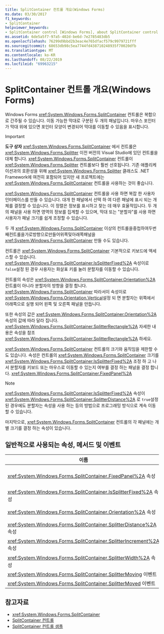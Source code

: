 ```yaml
---
title: SplitContainer 컨트롤 개요(Windows Forms)
ms.date: 03/30/2017
f1_keywords:
- SplitContainer
helpviewer_keywords:
- SplitContainer control [Windows Forms], about SplitContainer control
ms.assetid: 6de5a5f7-97a5-402d-be6d-7e2785483db5
ms.openlocfilehash: 76299d9bbd2b3eac4e765dfacf579c9979721fff
ms.sourcegitcommit: 68653db98c5ea7744fd438710248935f70020dfb
ms.translationtype: MT
ms.contentlocale: ko-KR
ms.lasthandoff: 08/22/2019
ms.locfileid: "69963215"
---
```

# <a name="splitcontainer-control-overview-windows-forms"></a>SplitContainer 컨트롤 개요(Windows Forms)
Windows Forms <xref:System.Windows.Forms.SplitContainer> 컨트롤은 복합으로 간주될 수 있습니다. 이동 가능한 막대로 구분된 두 개의 패널입니다. 마우스 포인터가 막대 위에 있으면 포인터 모양이 변경되어 막대를 이동할 수 있음을 표시합니다.  
  
> [!IMPORTANT]
> **도구 상자** <xref:System.Windows.Forms.SplitContainer> 에서 컨트롤은 <xref:System.Windows.Forms.Splitter> 이전 버전의 Visual Studio에 있던 컨트롤을 대체 합니다. <xref:System.Windows.Forms.SplitContainer> 컨트롤이 <xref:System.Windows.Forms.Splitter> 컨트롤보다 훨씬 선호됩니다. 기존 애플리케이션과의 호환성을 위해 <xref:System.Windows.Forms.Splitter> 클래스도 .NET Framework에 여전히 포함되어 있지만 새 프로젝트에는 <xref:System.Windows.Forms.SplitContainer> 컨트롤을 사용하는 것이 좋습니다.  
  
 <xref:System.Windows.Forms.SplitContainer> 컨트롤을 사용 하면 복잡 한 사용자 인터페이스를 만들 수 있습니다. 대개 한 패널에서 선택 하 여 다른 패널에 표시 되는 개체를 결정할 수 있습니다. 이 정렬은 정보를 표시하고 찾는 데 매우 효율적입니다. 두 개의 패널을 사용 하면 영역의 정보를 집계할 수 있으며, 막대 또는 "분할자"를 사용 하면 사용자가 패널 크기를 쉽게 조정할 수 있습니다.  
  
 두 개 <xref:System.Windows.Forms.SplitContainer> 이상의 컨트롤을중첩하여두번째컨트롤을가로방향으로만들어위쪽및아래쪽패널을<xref:System.Windows.Forms.SplitContainer> 만들 수도 있습니다.  
  
 컨트롤은 <xref:System.Windows.Forms.SplitContainer> 기본적으로 키보드에 액세스할 수 있습니다. <xref:System.Windows.Forms.SplitContainer.IsSplitterFixed%2A> 속성이로 `false`설정 된 경우 사용자는 화살표 키를 눌러 분할자를 이동할 수 있습니다.  
  
 컨트롤의 속성은 <xref:System.Windows.Forms.SplitContainer.Orientation%2A> 컨트롤이 아니라 분할자의 방향을 결정 합니다. <xref:System.Windows.Forms.SplitContainer> 따라서이 속성이로 <xref:System.Windows.Forms.Orientation.Vertical>설정 되 면 분할자는 위쪽에서 아래쪽으로 실행 되어 왼쪽 및 오른쪽 패널을 만듭니다.  
  
 또한 속성의 값은 <xref:System.Windows.Forms.SplitContainer.Orientation%2A> 속성의 값에 따라 달라 집니다. <xref:System.Windows.Forms.SplitContainer.SplitterRectangle%2A> 자세한 내용은 속성을 참조 <xref:System.Windows.Forms.SplitContainer.SplitterRectangle%2A> 하세요.  
  
 <xref:System.Windows.Forms.SplitContainer> 컨트롤의 크기와 움직임을 제한할 수도 있습니다. 속성은 컨트롤의 <xref:System.Windows.Forms.SplitContainer> 크기를 <xref:System.Windows.Forms.SplitContainer.IsSplitterFixed%2A> 조정 하 고 나 서 분할자를 키보드 또는 마우스로 이동할 수 있는지 여부를 결정 하는 패널을 결정 합니다. <xref:System.Windows.Forms.SplitContainer.FixedPanel%2A>  
  
> [!NOTE]
> <xref:System.Windows.Forms.SplitContainer.IsSplitterFixed%2A> 속성이 <xref:System.Windows.Forms.SplitContainer.SplitterDistance%2A> 로 `true`설정 된 경우에도 분할자는 속성을 사용 하는 등의 방법으로 프로그래밍 방식으로 계속 이동할 수 있습니다.  
  
 마지막으로, <xref:System.Windows.Forms.SplitContainer> 컨트롤의 각 패널에는 개별 크기를 결정 하는 속성이 있습니다.  
  
## <a name="commonly-used-properties-methods-and-events"></a>일반적으로 사용되는 속성, 메서드 및 이벤트  
  
|이름|Description|  
|----------|-----------------|  
|<xref:System.Windows.Forms.SplitContainer.FixedPanel%2A> 속성|컨트롤의 크기를 조정 하 고 <xref:System.Windows.Forms.SplitContainer> 나 서 동일한 크기를 유지할 패널을 결정 합니다.|  
|<xref:System.Windows.Forms.SplitContainer.IsSplitterFixed%2A> 속성|분할자를 키보드 또는 마우스로 이동할 수 있는지 여부를 결정 합니다.|  
|<xref:System.Windows.Forms.SplitContainer.Orientation%2A> 속성|분할자를 가로 또는 세로로 정렬할지 여부를 결정 합니다.|  
|<xref:System.Windows.Forms.SplitContainer.SplitterDistance%2A> 속성|왼쪽 또는 위쪽 가장자리에서 이동할 수 있는 분할자 막대 까지의 거리 (픽셀 단위)를 결정 합니다.|  
|<xref:System.Windows.Forms.SplitContainer.SplitterIncrement%2A> 속성|사용자가 분할자를 이동할 수 있는 최소 거리 (픽셀)를 결정 합니다.|  
|<xref:System.Windows.Forms.SplitContainer.SplitterWidth%2A> 속성|분할자의 두께 (픽셀 단위)를 결정 합니다.|  
|<xref:System.Windows.Forms.SplitContainer.SplitterMoving> 이벤트|분할자를 이동할 때 발생 합니다.|  
|<xref:System.Windows.Forms.SplitContainer.SplitterMoved> 이벤트|분할자를 이동할 때 발생 합니다.|  
  
## <a name="see-also"></a>참고자료

- <xref:System.Windows.Forms.SplitContainer>
- [SplitContainer 컨트롤](splitcontainer-control-windows-forms.md)
- [SplitContainer 컨트롤 샘플](https://docs.microsoft.com/previous-versions/visualstudio/visual-studio-2008/0ffz7d1b(v=vs.90))
